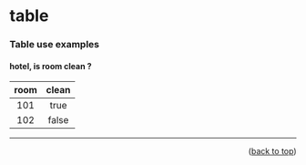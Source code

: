 <a name="topage"></a>

# table 

### Table use examples

#### hotel, is room clean ?
| room | clean | 
| :-: | :-: | 
| 101 | true | 
| 102 | false | 

----


<p align="right">(<a href="#topage">back to top</a>)</p>
<br/>
<br/>
